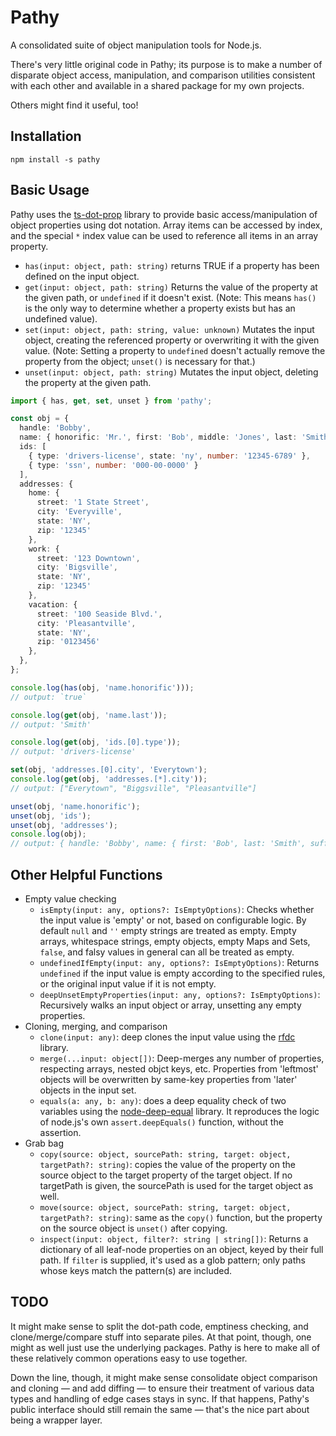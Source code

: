 # Pathy

A consolidated suite of object manipulation tools for Node.js.

There's very little original code in Pathy; its purpose is to make a number of disparate object access, manipulation, and comparison utilities consistent with each other and available in a shared package for my own projects.

Others might find it useful, too!

## Installation

`npm install -s pathy`

## Basic Usage

Pathy uses the [ts-dot-prop](https://github.com/justinlettau/ts-dot-prop/) library to provide basic access/manipulation of object properties using dot notation. Array items can be accessed by index, and the special `*` index value can be used to reference all items in an array property.

- `has(input: object, path: string)` returns TRUE if a property has been defined on the input object.
- `get(input: object, path: string)` Returns the value of the property at the given path, or `undefined` if it doesn't exist. (Note: This means `has()` is the only way to determine whether a property exists but has an undefined value).
- `set(input: object, path: string, value: unknown)` Mutates the input object, creating the referenced property or overwriting it with the given value. (Note: Setting a property to `undefined` doesn't actually remove the property from the object; `unset()` is necessary for that.)
- `unset(input: object, path: string)` Mutates the input object, deleting the property at the given path.

```ts
import { has, get, set, unset } from 'pathy';

const obj = {
  handle: 'Bobby',
  name: { honorific: 'Mr.', first: 'Bob', middle: 'Jones', last: 'Smith', suffix: 'III' },
  ids: [
    { type: 'drivers-license', state: 'ny', number: '12345-6789' },
    { type: 'ssn', number: '000-00-0000' }
  ],
  addresses: {
    home: {
      street: '1 State Street',
      city: 'Everyville',
      state: 'NY',
      zip: '12345'
    },
    work: {
      street: '123 Downtown',
      city: 'Bigsville',
      state: 'NY',
      zip: '12345'
    },
    vacation: {
      street: '100 Seaside Blvd.',
      city: 'Pleasantville',
      state: 'NY',
      zip: '0123456'
    },
  },
};

console.log(has(obj, 'name.honorific')));
// output: `true`

console.log(get(obj, 'name.last'));
// output: 'Smith'

console.log(get(obj, 'ids.[0].type'));
// output: 'drivers-license'

set(obj, 'addresses.[0].city', 'Everytown');
console.log(get(obj, 'addresses.[*].city'));
// output: ["Everytown", "Biggsville", "Pleasantville"]

unset(obj, 'name.honorific');
unset(obj, 'ids');
unset(obj, 'addresses');
console.log(obj);
// output: { handle: 'Bobby', name: { first: 'Bob', last: 'Smith', suffix: 'III' } }
```

## Other Helpful Functions

- Empty value checking
  - `isEmpty(input: any, options?: IsEmptyOptions)`: Checks whether the input value is 'empty' or not, based on configurable logic. By default `null` and `''` empty strings are treated as empty. Empty arrays, whitespace strings, empty objects, empty Maps and Sets, `false`, and falsy values in general can all be treated as empty.
  - `undefinedIfEmpty(input: any, options?: IsEmptyOptions)`: Returns `undefined` if the input value is empty according to the specified rules, or the original input value if it is not empty.
  - `deepUnsetEmptyProperties(input: any, options?: IsEmptyOptions)`: Recursively walks an input object or array, unsetting any empty properties.
- Cloning, merging, and comparison
  - `clone(input: any)`: deep clones the input value using the [rfdc](https://github.com/davidmarkclements/rfdc) library.
  - `merge(...input: object[])`: Deep-merges any number of properties, respecting arrays, nested objct keys, etc. Properties from 'leftmost' objects will be overwritten by same-key properties from 'later' objects in the input set.
  - `equals(a: any, b: any)`: does a deep equality check of two variables using the [node-deep-equal](https://github.com/inspect-js/node-deep-equal) library. It reproduces the logic of node.js's own `assert.deepEquals()` function, without the assertion.
- Grab bag
  - `copy(source: object, sourcePath: string, target: object, targetPath?: string)`: copies the value of the property on the source object to the target property of the target object. If no targetPath is given, the sourcePath is used for the target object as well.
  - `move(source: object, sourcePath: string, target: object, targetPath?: string)`: same as the `copy()` function, but the property on the source object is `unset()` after copying.
  - `inspect(input: object, filter?: string | string[])`:  Returns a dictionary of all leaf-node properties on an object, keyed by their full path. If `filter` is supplied, it's used as a glob pattern; only paths whose keys match the pattern(s) are included.

## TODO

It might make sense to split the dot-path code, emptiness checking, and clone/merge/compare stuff into separate piles. At that point, though, one might as well just use the underlying packages. Pathy is here to make all of these relatively common operations easy to use together.

Down the line, though, it might make sense consolidate object comparison and cloning — and add diffing — to ensure their treatment of various data types and handling of edge cases stays in sync. If that happens, Pathy's public interface should still remain the same — that's the nice part about being a wrapper layer.
